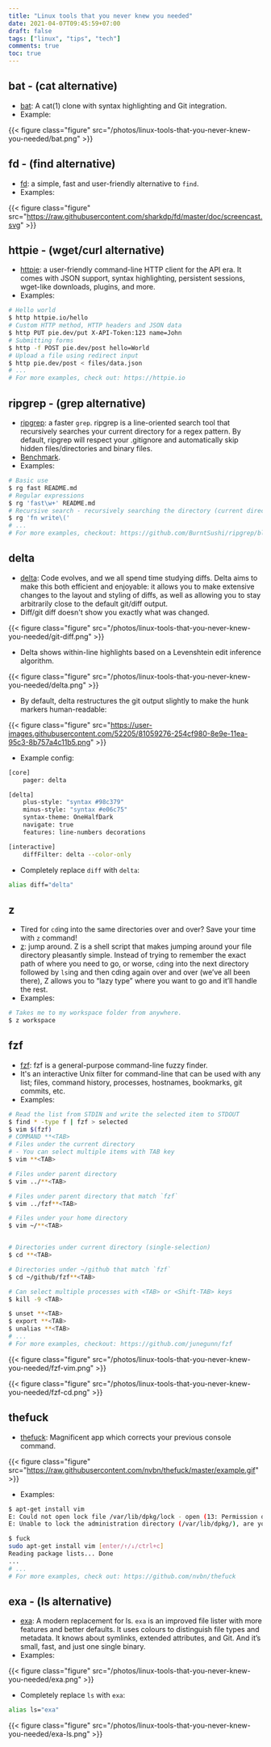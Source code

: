 ```yaml
---
title: "Linux tools that you never knew you needed"
date: 2021-04-07T09:45:59+07:00
draft: false
tags: ["linux", "tips", "tech"]
comments: true
toc: true
---
```


## bat - (cat alternative)

- [bat](https://github.com/sharkdp/bat): A cat(1) clone with syntax highlighting and Git integration.
- Example:

{{< figure class="figure" src="/photos/linux-tools-that-you-never-knew-you-needed/bat.png" >}}

## fd - (find alternative)

- [fd](https://github.com/sharkdp/fd): a simple, fast and user-friendly alternative to `find`.
- Examples:

{{< figure class="figure" src="https://raw.githubusercontent.com/sharkdp/fd/master/doc/screencast.svg" >}}

## httpie - (wget/curl alternative)

- [httpie](https://httpie.io): a user-friendly command-line HTTP client for the API era. It comes with JSON support, syntax highlighting, persistent sessions, wget-like downloads, plugins, and more.
- Examples:

```bash
# Hello world
$ http httpie.io/hello
# Custom HTTP method, HTTP headers and JSON data
$ http PUT pie.dev/put X-API-Token:123 name=John
# Submitting forms
$ http -f POST pie.dev/post hello=World
# Upload a file using redirect input
$ http pie.dev/post < files/data.json
# ...
# For more examples, check out: https://httpie.io
```

## ripgrep - (grep alternative)

- [ripgrep](https://github.com/BurntSushi/ripgrep): a faster `grep`. ripgrep is a line-oriented search tool that recursively searches your current directory for a regex pattern. By default, ripgrep will respect your .gitignore and automatically skip hidden files/directories and binary files.
- [Benchmark](https://github.com/BurntSushi/ripgrep#quick-examples-comparing-tools).
- Examples:

```bash
# Basic use
$ rg fast README.md
# Regular expressions
$ rg 'fast\w+' README.md
# Recursive search - recursively searching the directory (current directory is default)
$ rg 'fn write\('
# ...
# For more examples, checkout: https://github.com/BurntSushi/ripgrep/blob/master/GUIDE.md
```

## delta

- [delta](https://github.com/dandavison/delta): Code evolves, and we all spend time studying diffs. Delta aims to make this both efficient and enjoyable: it allows you to make extensive changes to the layout and styling of diffs, as well as allowing you to stay arbitrarily close to the default git/diff output.
- Diff/git diff doesn't show you exactly what was changed.

{{< figure class="figure" src="/photos/linux-tools-that-you-never-knew-you-needed/git-diff.png" >}}

- Delta shows within-line highlights based on a Levenshtein edit inference algorithm.

{{< figure class="figure" src="/photos/linux-tools-that-you-never-knew-you-needed/delta.png" >}}

- By default, delta restructures the git output slightly to make the hunk markers human-readable:

{{< figure class="figure" src="https://user-images.githubusercontent.com/52205/81059276-254cf980-8e9e-11ea-95c3-8b757a4c11b5.png" >}}

- Example config:

```bash
[core]
    pager: delta

[delta]
    plus-style: "syntax #98c379"
    minus-style: "syntax #e06c75"
    syntax-theme: OneHalfDark
    navigate: true
    features: line-numbers decorations

[interactive]
    diffFilter: delta --color-only
```

- Completely replace `diff` with `delta`:

```bash
alias diff="delta"
```

## z

- Tired for `cd`ing into the same directories over and over? Save your time with `z` command!
- [z](https://github.com/rupa/z): jump around. Z is a shell script that makes jumping around your file directory pleasantly simple. Instead of trying to remember the exact path of where you need to go, or worse, `cd`ing into the next directory followed by `ls`ing and then cding again over and over (we’ve all been there), Z allows you to “lazy type” where you want to go and it’ll handle the rest.
- Examples:

```bash
# Takes me to my workspace folder from anywhere.
$ z workspace
```

## fzf

- [fzf](https://github.com/junegunn/fzf): fzf is a general-purpose command-line fuzzy finder.
- It's an interactive Unix filter for command-line that can be used with any list; files, command history, processes, hostnames, bookmarks, git commits, etc.
- Examples:

```bash
# Read the list from STDIN and write the selected item to STDOUT
$ find * -type f | fzf > selected
$ vim $(fzf)
# COMMAND **<TAB>
# Files under the current directory
# - You can select multiple items with TAB key
$ vim **<TAB>

# Files under parent directory
$ vim ../**<TAB>

# Files under parent directory that match `fzf`
$ vim ../fzf**<TAB>

# Files under your home directory
$ vim ~/**<TAB>


# Directories under current directory (single-selection)
$ cd **<TAB>

# Directories under ~/github that match `fzf`
$ cd ~/github/fzf**<TAB>

# Can select multiple processes with <TAB> or <Shift-TAB> keys
$ kill -9 <TAB>

$ unset **<TAB>
$ export **<TAB>
$ unalias **<TAB>
# ...
# For more examples, checkout: https://github.com/junegunn/fzf
```

{{< figure class="figure" src="/photos/linux-tools-that-you-never-knew-you-needed/fzf-vim.png" >}}

{{< figure class="figure" src="/photos/linux-tools-that-you-never-knew-you-needed/fzf-cd.png" >}}

## thefuck

- [thefuck](https://github.com/nvbn/thefuck): Magnificent app which corrects your previous console command.

{{< figure class="figure" src="https://raw.githubusercontent.com/nvbn/thefuck/master/example.gif" >}}

- Examples:

```bash
$ apt-get install vim
E: Could not open lock file /var/lib/dpkg/lock - open (13: Permission denied)
E: Unable to lock the administration directory (/var/lib/dpkg/), are you root?

$ fuck
sudo apt-get install vim [enter/↑/↓/ctrl+c]
Reading package lists... Done
...
# ...
# For more examples, check out: https://github.com/nvbn/thefuck
```

## exa - (ls alternative)

- [exa](https://the.exa.website): A modern replacement for ls. `exa` is an improved file lister with more features and better defaults. It uses colours to distinguish file types and metadata. It knows about symlinks, extended attributes, and Git. And it’s small, fast, and just one single binary.
- Examples:

{{< figure class="figure" src="/photos/linux-tools-that-you-never-knew-you-needed/exa.png" >}}

- Completely replace `ls` with `exa`:

```bash
alias ls="exa"
```

{{< figure class="figure" src="/photos/linux-tools-that-you-never-knew-you-needed/exa-ls.png" >}}
